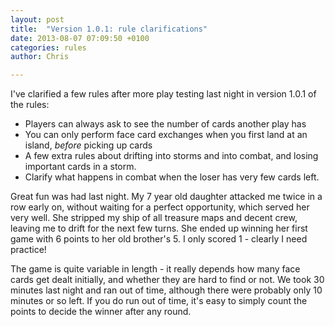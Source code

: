 ```yaml
---
layout: post
title:  "Version 1.0.1: rule clarifications"
date: 2013-08-07 07:09:50 +0100
categories: rules
author: Chris

---
```


I've clarified a few rules after more play testing last night in version 1.0.1 of the rules:

- Players can always ask to see the number of cards another play has
- You can only perform face card exchanges when you first land at an island, *before* picking up cards
- A few extra rules about drifting into storms and into combat, and losing important cards in a storm.
- Clarify what happens in combat when the loser has very few cards left.

Great fun was had last night. My 7 year old daughter attacked me twice in a row early on, without waiting for a perfect opportunity, which served her very well. She stripped my ship of all treasure maps and decent crew, leaving me to drift for the next few turns. She ended up winning her first game with 6 points to her old brother's 5. I only scored 1 - clearly I need practice!

The game is quite variable in length - it really depends how many face cards get dealt initially, and whether they are hard to find or not. We took 30 minutes last night and ran out of time, although there were probably only 10 minutes or so left. If you do run out of time, it's easy to simply count the points to decide the winner after any round.
